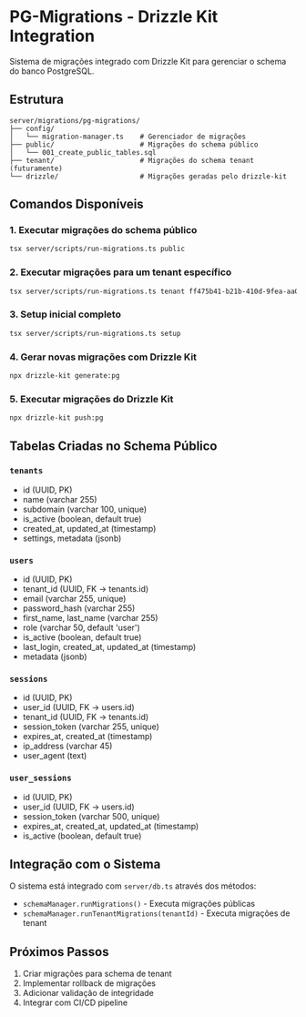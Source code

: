 
# PG-Migrations - Drizzle Kit Integration

Sistema de migrações integrado com Drizzle Kit para gerenciar o schema do banco PostgreSQL.

## Estrutura

```
server/migrations/pg-migrations/
├── config/
│   └── migration-manager.ts    # Gerenciador de migrações
├── public/                     # Migrações do schema público
│   └── 001_create_public_tables.sql
├── tenant/                     # Migrações do schema tenant (futuramente)
└── drizzle/                    # Migrações geradas pelo drizzle-kit
```

## Comandos Disponíveis

### 1. Executar migrações do schema público
```bash
tsx server/scripts/run-migrations.ts public
```

### 2. Executar migrações para um tenant específico
```bash
tsx server/scripts/run-migrations.ts tenant ff475b41-b21b-410d-9fea-aa02caa6a11c
```

### 3. Setup inicial completo
```bash
tsx server/scripts/run-migrations.ts setup
```

### 4. Gerar novas migrações com Drizzle Kit
```bash
npx drizzle-kit generate:pg
```

### 5. Executar migrações do Drizzle Kit
```bash
npx drizzle-kit push:pg
```

## Tabelas Criadas no Schema Público

### `tenants`
- id (UUID, PK)
- name (varchar 255)
- subdomain (varchar 100, unique)
- is_active (boolean, default true)
- created_at, updated_at (timestamp)
- settings, metadata (jsonb)

### `users`
- id (UUID, PK)
- tenant_id (UUID, FK → tenants.id)
- email (varchar 255, unique)
- password_hash (varchar 255)
- first_name, last_name (varchar 255)
- role (varchar 50, default 'user')
- is_active (boolean, default true)
- last_login, created_at, updated_at (timestamp)
- metadata (jsonb)

### `sessions`
- id (UUID, PK)
- user_id (UUID, FK → users.id)
- tenant_id (UUID, FK → tenants.id)
- session_token (varchar 255, unique)
- expires_at, created_at (timestamp)
- ip_address (varchar 45)
- user_agent (text)

### `user_sessions`
- id (UUID, PK)
- user_id (UUID, FK → users.id)
- session_token (varchar 500, unique)
- expires_at, created_at, updated_at (timestamp)
- is_active (boolean, default true)

## Integração com o Sistema

O sistema está integrado com `server/db.ts` através dos métodos:

- `schemaManager.runMigrations()` - Executa migrações públicas
- `schemaManager.runTenantMigrations(tenantId)` - Executa migrações de tenant

## Próximos Passos

1. Criar migrações para schema de tenant
2. Implementar rollback de migrações
3. Adicionar validação de integridade
4. Integrar com CI/CD pipeline
